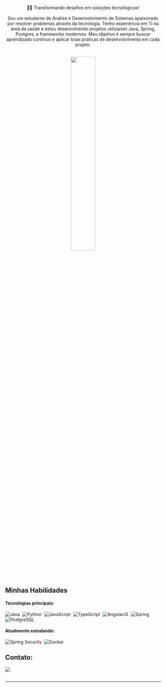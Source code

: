 <p align="center">👨‍💻 Transformando desafios em soluções tecnológicas! <br><br> Sou um estudante de Análise e Desenvolvimento de Sistemas apaixonado por resolver problemas através da tecnologia. Tenho experiência em TI na área da saúde e estou desenvolvendo projetos utilizando Java, Spring, Postgres, e frameworks modernos. Meu objetivo é sempre buscar aprendizado contínuo e aplicar boas práticas de desenvolvimento em cada projeto.</p>&nbsp;

<div align="center" style="margin-bottom:100px">

<img width=40% align="center" src="https://github-readme-stats-git-main-rafaelalexandrino.vercel.app/api/top-langs/?username=vitorshz&show_icons=true&theme=default&layout=compact" />

</div>
 
&nbsp;
&nbsp;

## Minhas Habilidades

#### Tecnologias principais:

![Java](https://img.shields.io/badge/Java-ED8B00?style=for-the-badge&logo=java&logoColor=white)&nbsp;
![Python](https://img.shields.io/badge/Python-14354C?style=for-the-badge&logo=python&logoColor=white)&nbsp;
![JavaScript](https://img.shields.io/badge/JavaScript-F7DF1E?style=for-the-badge&logo=javascript&logoColor=black)&nbsp;
![TypeScript](https://img.shields.io/badge/TypeScript-007ACC?style=for-the-badge&logo=typescript&logoColor=white)&nbsp;
![AngularJS](https://img.shields.io/badge/AngularJS-E23237?style=for-the-badge&logo=angularjs&logoColor=white)&nbsp;
![Spring](https://img.shields.io/badge/Spring-6DB33F?style=for-the-badge&logo=spring&logoColor=white)&nbsp;
![PostgreSQL](https://img.shields.io/badge/PostgreSQL-316192?style=for-the-badge&logo=postgresql&logoColor=white)&nbsp;


#### Atualmente estudando:

![Spring Security](https://img.shields.io/badge/Spring%20Security-6DB33F?style=for-the-badge&logo=spring&logoColor=white)&nbsp;
![Docker](https://img.shields.io/badge/Docker-2496ED?style=for-the-badge&logo=docker&logoColor=white)&nbsp;


## Contato:

<div>
<a href="https://www.linkedin.com/in/vitor-shimizu/" target="_blank"><img src="https://img.shields.io/badge/-LinkedIn-%230077B5?style=for-the-badge&logo=linkedin&logoColor=white" target="_blank"></a>
</div>&nbsp;&nbsp;

---

